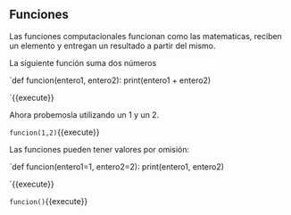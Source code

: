 ## Funciones
Las funciones computacionales funcionan como las matematicas, reciben un elemento y entregan un resultado a partir del mismo.

La siguiente función suma dos números

`def funcion(entero1, entero2):
    print(entero1 + entero2)
    
`{{execute}}

Ahora probemosla utilizando un 1 y un 2. 

`funcion(1,2)`{{execute}}

Las funciones pueden tener valores por omisión:

`def funcion(entero1=1, entero2=2):
    print(entero1, entero2)
    
`{{execute}}

`funcion()`{{execute}}
